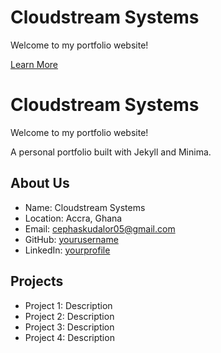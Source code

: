 <div class="hero">
  <div class="hero-content">
    <h1>Cloudstream Systems</h1>
    <p>Welcome to my portfolio website!</p>
    <a href="#about-us" class="hero-btn">Learn More</a>
  </div>
</div>

# Cloudstream Systems

Welcome to my portfolio website!

A personal portfolio built with Jekyll and Minima.

## About Us

- Name: Cloudstream Systems
- Location: Accra, Ghana
- Email: cephaskudalor05@gmail.com
- GitHub: [yourusername](https://github.com/cloudstreamsystems)
- LinkedIn: [yourprofile](https://linkedin.com/in/yourprofile)

## Projects

- Project 1: Description
- Project 2: Description
- Project 3: Description
- Project 4: Description